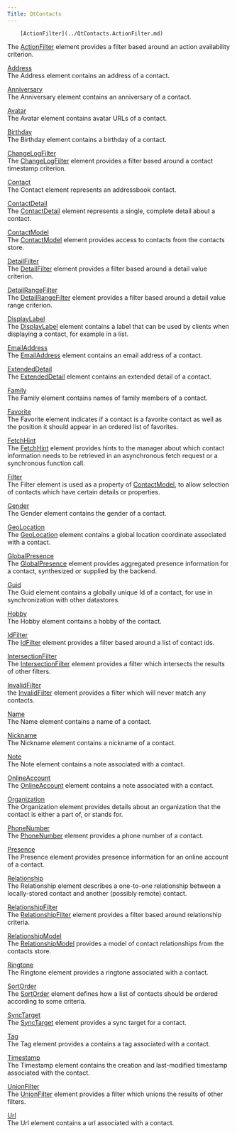 ```yaml
---
Title: QtContacts
---
```

        [ActionFilter](../QtContacts.ActionFilter.md)  
The [ActionFilter](../QtContacts.ActionFilter.md) element provides a filter based around an action availability criterion.

[Address](../QtContacts.Address.md)  
The Address element contains an address of a contact.

[Anniversary](../QtContacts.Anniversary.md)  
The Anniversary element contains an anniversary of a contact.

[Avatar](../QtContacts.Avatar.md)  
The Avatar element contains avatar URLs of a contact.

[Birthday](../QtContacts.Birthday.md)  
The Birthday element contains a birthday of a contact.

[ChangeLogFilter](../QtContacts.ChangeLogFilter.md)  
The [ChangeLogFilter](../QtContacts.ChangeLogFilter.md) element provides a filter based around a contact timestamp criterion.

[Contact](../QtContacts.Contact.md)  
The Contact element represents an addressbook contact.

[ContactDetail](../QtContacts.ContactDetail.md)  
The [ContactDetail](../QtContacts.ContactDetail.md) element represents a single, complete detail about a contact.

[ContactModel](../QtContacts.ContactModel.md)  
The [ContactModel](../QtContacts.ContactModel.md) element provides access to contacts from the contacts store.

[DetailFilter](../QtContacts.DetailFilter.md)  
The [DetailFilter](../QtContacts.DetailFilter.md) element provides a filter based around a detail value criterion.

[DetailRangeFilter](../QtContacts.DetailRangeFilter.md)  
The [DetailRangeFilter](../QtContacts.DetailRangeFilter.md) element provides a filter based around a detail value range criterion.

[DisplayLabel](../QtContacts.DisplayLabel.md)  
The [DisplayLabel](../QtContacts.DisplayLabel.md) element contains a label that can be used by clients when displaying a contact, for example in a list.

[EmailAddress](../QtContacts.EmailAddress.md)  
The [EmailAddress](../QtContacts.EmailAddress.md) element contains an email address of a contact.

[ExtendedDetail](../QtContacts.ExtendedDetail.md)  
The [ExtendedDetail](../QtContacts.ExtendedDetail.md) element contains an extended detail of a contact.

[Family](../QtContacts.Family.md)  
The Family element contains names of family members of a contact.

[Favorite](../QtContacts.Favorite.md)  
The Favorite element indicates if a contact is a favorite contact as well as the position it should appear in an ordered list of favorites.

[FetchHint](../QtContacts.FetchHint.md)  
The [FetchHint](../QtContacts.FetchHint.md) element provides hints to the manager about which contact information needs to be retrieved in an asynchronous fetch request or a synchronous function call.

[Filter](../QtContacts.Filter.md)  
The Filter element is used as a property of [ContactModel](../QtContacts.ContactModel.md), to allow selection of contacts which have certain details or properties.

[Gender](../QtContacts.Gender.md)  
The Gender element contains the gender of a contact.

[GeoLocation](../QtContacts.GeoLocation.md)  
The [GeoLocation](../QtContacts.GeoLocation.md) element contains a global location coordinate associated with a contact.

[GlobalPresence](../QtContacts.GlobalPresence.md)  
The [GlobalPresence](../QtContacts.GlobalPresence.md) element provides aggregated presence information for a contact, synthesized or supplied by the backend.

[Guid](../QtContacts.Guid.md)  
The Guid element contains a globally unique Id of a contact, for use in synchronization with other datastores.

[Hobby](../QtContacts.Hobby.md)  
The Hobby element contains a hobby of the contact.

[IdFilter](../QtContacts.IdFilter.md)  
The [IdFilter](../QtContacts.IdFilter.md) element provides a filter based around a list of contact ids.

[IntersectionFilter](../QtContacts.IntersectionFilter.md)  
The [IntersectionFilter](../QtContacts.IntersectionFilter.md) element provides a filter which intersects the results of other filters.

[InvalidFilter](../QtContacts.InvalidFilter.md)  
the [InvalidFilter](../QtContacts.InvalidFilter.md) element provides a filter which will never match any contacts.

[Name](../QtContacts.Name.md)  
The Name element contains a name of a contact.

[Nickname](../QtContacts.Nickname.md)  
The Nickname element contains a nickname of a contact.

[Note](../QtContacts.Note.md)  
The Note element contains a note associated with a contact.

[OnlineAccount](../QtContacts.OnlineAccount.md)  
The [OnlineAccount](../QtContacts.OnlineAccount.md) element contains a note associated with a contact.

[Organization](../QtContacts.Organization.md)  
The Organization element provides details about an organization that the contact is either a part of, or stands for.

[PhoneNumber](../QtContacts.PhoneNumber.md)  
The [PhoneNumber](../QtContacts.PhoneNumber.md) element provides a phone number of a contact.

[Presence](../QtContacts.Presence.md)  
The Presence element provides presence information for an online account of a contact.

[Relationship](../QtContacts.Relationship.md)  
The Relationship element describes a one-to-one relationship between a locally-stored contact and another (possibly remote) contact.

[RelationshipFilter](../QtContacts.RelationshipFilter.md)  
The [RelationshipFilter](../QtContacts.RelationshipFilter.md) element provides a filter based around relationship criteria.

[RelationshipModel](../QtContacts.RelationshipModel.md)  
The [RelationshipModel](../QtContacts.RelationshipModel.md) provides a model of contact relationships from the contacts store.

[Ringtone](../QtContacts.Ringtone.md)  
The Ringtone element provides a ringtone associated with a contact.

[SortOrder](../QtContacts.SortOrder.md)  
The [SortOrder](../QtContacts.SortOrder.md) element defines how a list of contacts should be ordered according to some criteria.

[SyncTarget](../QtContacts.SyncTarget.md)  
The [SyncTarget](../QtContacts.SyncTarget.md) element provides a sync target for a contact.

[Tag](../QtContacts.Tag.md)  
The Tag element provides a contains a tag associated with a contact.

[Timestamp](../QtContacts.Timestamp.md)  
The Timestamp element contains the creation and last-modified timestamp associated with the contact.

[UnionFilter](../QtContacts.UnionFilter.md)  
The [UnionFilter](../QtContacts.UnionFilter.md) element provides a filter which unions the results of other filters.

[Url](../QtContacts.Url.md)  
The Url element contains a url associated with a contact.

